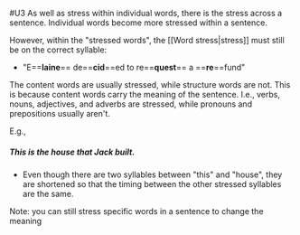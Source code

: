 #U3
As well as stress within individual words, there is the stress across a sentence. Individual words become more stressed within a sentence.

However, within the "stressed words", the [[Word stress|stress]] must still be on the correct syllable:
- "E==**laine**== de==**cid**==ed to re==**quest**== a ==**re**==fund"

The content words are usually stressed, while structure words are not. This is because content words carry the meaning of the sentence. I.e., verbs, nouns, adjectives, and adverbs are stressed, while pronouns and prepositions usually aren't.

E.g.,
##### **This** is the **house** that **Jack built.**
- Even though there are two syllables between "this" and "house", they are shortened so that the timing between the other stressed syllables are the same. 



Note: you can still stress specific words in a sentence to change the meaning

